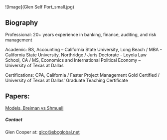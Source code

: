 ##
![Image](Glen Self Port_small.jpg)
## Biography

Professional: 20+ years experience in banking, finance, auditing, and risk management

Academic: BS, Accounting – California State University, Long Beach /  MBA - California State University, Northridge / Juris Doctorate - Loyola Law School, CA / MS, Economics and International Political Economy – University of Texas at Dallas

Certifications: CPA, California / Faster Project Management Gold Certified / University of Texas at Dallas' Graduate Teaching Certificate

## Papers:

[Models, Breiman vs Shmuell](https://github.com/GlenCooperAlan/GlenACooper/blob/a236abe41ea0bbb38d74eba37834b4c95d6ed666/20220126_Breiman%20vs%20Shmuell.pdf)


##### Contact
Glen Cooper at: glco@sbcglobal.net

